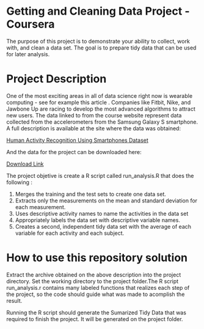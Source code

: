 Getting and Cleaning Data Project - Coursera
========================================================

The purpose of this project is to demonstrate your ability to collect, work with, and clean a data set. The goal is to prepare tidy data that can be used for later analysis. 

Project Description
========================================================

One of the most exciting areas in all of data science right now is wearable computing - see for example this article . Companies like Fitbit, Nike, and Jawbone Up are racing to develop the most advanced algorithms to attract new users. The data linked to from the course website represent data collected from the accelerometers from the Samsung Galaxy S smartphone. A full description is available at the site where the data was obtained: 

[Human Activity Recognition Using Smartphones Dataset](http://archive.ics.uci.edu/ml/datasets/Human+Activity+Recognition+Using+Smartphones)

And the data for the project can be downloaded here: 

[Download Link](https://d396qusza40orc.cloudfront.net/getdata%2Fprojectfiles%2FUCI%20HAR%20Dataset.zip)

The project objetive is create a R script called run_analysis.R that does the following :

1. Merges the training and the test sets to create one data set.
2. Extracts only the measurements on the mean and standard deviation for each measurement. 
3. Uses descriptive activity names to name the activities in the data set
4. Appropriately labels the data set with descriptive variable names. 
5. Creates a second, independent tidy data set with the average of each variable for each activity and each subject. 

How to use this repository solution
========================================================

Extract the archive obtained on the above description into the project directory. Set the working directory to the project folder.The R script run_analysis.r contains many labeled functions that realizes each step of the project, so the code should guide what was made to acomplish the result.

Running the R script should generate the Sumarized Tidy Data that was required to finish the project. It will be generated on the project folder.
